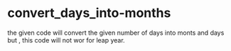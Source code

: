 # convert_days_into-months
the given code will convert the given number of days into monts and days 
but , this code will not wor for leap year.
